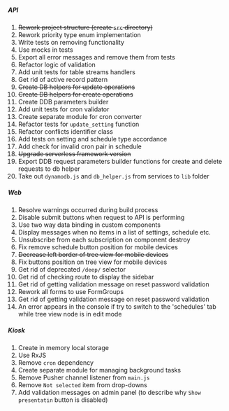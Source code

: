 ##### API
1. ~~Rework project structure (create `src` directory)~~
1. Rework priority type enum implementation
1. Write tests on removing functionality
1. Use mocks in tests
1. Export all error messages and remove them from tests
1. Refactor logic of validation
1. Add unit tests for table streams handlers 
1. Get rid of active record pattern
1. ~~Create DB helpers for update operations~~
1. ~~Create DB helpers for create operations~~
1. Create DDB parameters builder
1. Add unit tests for cron validator
1. Create separate module for cron converter
1. Refactor tests for `update_setting` function
1. Refactor conflicts identifier class
1. Add tests on setting and schedule type accordance
1. Add check for invalid cron pair in schedule
1. ~~Upgrade serverless framework version~~
1. Export DDB request parameters builder functions for create and delete requests to db helper
1. Take out `dynamodb.js` and `db_helper.js` from services to `lib` folder

##### Web
1. Resolve warnings occurred during build process
1. Disable submit buttons when request to API is performing
1. Use two way data binding in custom components
1. Display messages when no items in a list of settings, schedule etc.
1. Unsubscribe from each subscription on component destroy
1. Fix remove schedule button position for mobile devices
1. ~~Decrease left border of tree view for mobile devices~~
1. Fix buttons position on tree view for mobile devices
1. Get rid of deprecated `/deep/` selector
1. Get rid of checking route to display the sidebar
1. Get rid of getting validation message on reset password validation
1. Rework all forms to use FormGroups
1. Get rid of getting validation message on reset password validation
1. An error appears in the console if try to switch to the 'schedules' tab while tree view node is in edit mode 

##### Kiosk
1. Create in memory local storage
1. Use RxJS
1. Remove `cron` dependency
1. Create separate module for managing background tasks
1. Remove Pusher channel listener from `main.js`
1. Remove `Not selected` item from drop-downs
1. Add validation messages on admin panel (to describe why `Show presentatin` button is disabled)
